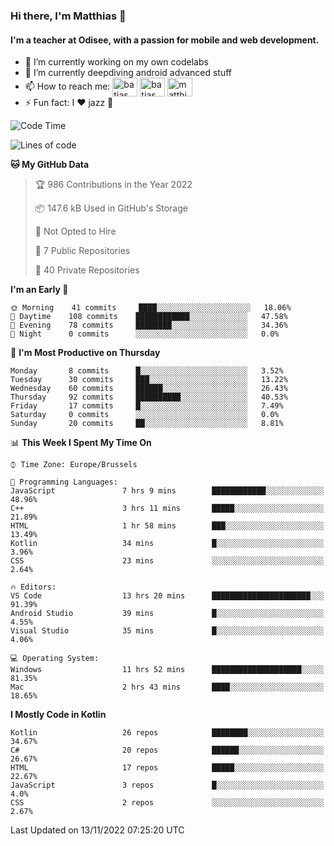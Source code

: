 ### Hi there, I'm Matthias 👋

#### I'm a teacher at Odisee, with a passion for mobile and web development.

- 🔭 I’m currently working on my own codelabs
- 🌱 I’m currently deepdiving android advanced stuff
- 📫 How to reach me: <a href="https://dev.to/batjas" target="_blank"><img align="center" src="https://raw.githubusercontent.com/rahuldkjain/github-profile-readme-generator/master/src/images/icons/Social/devto.svg" alt="batjas" height="30" width="40" /></a>
<a href="https://twitter.com/batjas" target="_blank"><img align="center" src="https://raw.githubusercontent.com/rahuldkjain/github-profile-readme-generator/master/src/images/icons/Social/twitter.svg" alt="batjas" height="30" width="40" /></a>
<a href="https://linkedin.com/in/matthiasdruwé" target="_blank"><img align="center" src="https://raw.githubusercontent.com/rahuldkjain/github-profile-readme-generator/master/src/images/icons/Social/linked-in-alt.svg" alt="matthiasdruwé" height="30" width="40" /></a>
- ⚡ Fun fact: I ❤ jazz 🎷


<!--START_SECTION:waka-->
![Code Time](http://img.shields.io/badge/Code%20Time-547%20hrs%2053%20mins-blue)

![Lines of code](https://img.shields.io/badge/From%20Hello%20World%20I%27ve%20Written-229%20Thousand%20lines%20of%20code-blue)

**🐱 My GitHub Data** 

> 🏆 986 Contributions in the Year 2022
 > 
> 📦 147.6 kB Used in GitHub's Storage 
 > 
> 🚫 Not Opted to Hire
 > 
> 📜 7 Public Repositories 
 > 
> 🔑 40 Private Repositories  
 > 
**I'm an Early 🐤** 

```text
🌞 Morning    41 commits     ████░░░░░░░░░░░░░░░░░░░░░   18.06% 
🌆 Daytime    108 commits    ████████████░░░░░░░░░░░░░   47.58% 
🌃 Evening    78 commits     ████████░░░░░░░░░░░░░░░░░   34.36% 
🌙 Night      0 commits      ░░░░░░░░░░░░░░░░░░░░░░░░░   0.0%

```
📅 **I'm Most Productive on Thursday** 

```text
Monday       8 commits      █░░░░░░░░░░░░░░░░░░░░░░░░   3.52% 
Tuesday      30 commits     ███░░░░░░░░░░░░░░░░░░░░░░   13.22% 
Wednesday    60 commits     ██████░░░░░░░░░░░░░░░░░░░   26.43% 
Thursday     92 commits     ██████████░░░░░░░░░░░░░░░   40.53% 
Friday       17 commits     █░░░░░░░░░░░░░░░░░░░░░░░░   7.49% 
Saturday     0 commits      ░░░░░░░░░░░░░░░░░░░░░░░░░   0.0% 
Sunday       20 commits     ██░░░░░░░░░░░░░░░░░░░░░░░   8.81%

```


📊 **This Week I Spent My Time On** 

```text
⌚︎ Time Zone: Europe/Brussels

💬 Programming Languages: 
JavaScript               7 hrs 9 mins        ████████████░░░░░░░░░░░░░   48.96% 
C++                      3 hrs 11 mins       █████░░░░░░░░░░░░░░░░░░░░   21.89% 
HTML                     1 hr 58 mins        ███░░░░░░░░░░░░░░░░░░░░░░   13.49% 
Kotlin                   34 mins             █░░░░░░░░░░░░░░░░░░░░░░░░   3.96% 
CSS                      23 mins             ░░░░░░░░░░░░░░░░░░░░░░░░░   2.64%

🔥 Editors: 
VS Code                  13 hrs 20 mins      ██████████████████████░░░   91.39% 
Android Studio           39 mins             █░░░░░░░░░░░░░░░░░░░░░░░░   4.55% 
Visual Studio            35 mins             █░░░░░░░░░░░░░░░░░░░░░░░░   4.06%

💻 Operating System: 
Windows                  11 hrs 52 mins      ████████████████████░░░░░   81.35% 
Mac                      2 hrs 43 mins       ████░░░░░░░░░░░░░░░░░░░░░   18.65%

```

**I Mostly Code in Kotlin** 

```text
Kotlin                   26 repos            ████████░░░░░░░░░░░░░░░░░   34.67% 
C#                       20 repos            ██████░░░░░░░░░░░░░░░░░░░   26.67% 
HTML                     17 repos            █████░░░░░░░░░░░░░░░░░░░░   22.67% 
JavaScript               3 repos             █░░░░░░░░░░░░░░░░░░░░░░░░   4.0% 
CSS                      2 repos             ░░░░░░░░░░░░░░░░░░░░░░░░░   2.67%

```



 Last Updated on 13/11/2022 07:25:20 UTC
<!--END_SECTION:waka-->
